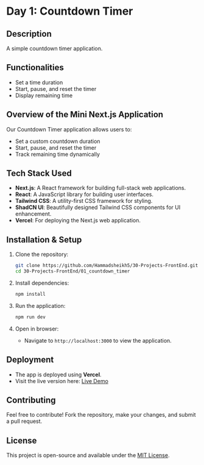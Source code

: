 


# Day 1: Countdown Timer

## Description
A simple countdown timer application.

## Functionalities
- Set a time duration  
- Start, pause, and reset the timer  
- Display remaining time  

## Overview of the Mini Next.js Application
Our Countdown Timer application allows users to:
- Set a custom countdown duration  
- Start, pause, and reset the timer  
- Track remaining time dynamically  

## Tech Stack Used
- **Next.js**: A React framework for building full-stack web applications.  
- **React**: A JavaScript library for building user interfaces.  
- **Tailwind CSS**: A utility-first CSS framework for styling.  
- **ShadCN UI**: Beautifully designed Tailwind CSS components for UI enhancement.  
- **Vercel**: For deploying the Next.js web application.  

## Installation & Setup
1. Clone the repository:
   ```sh
   git clone https://github.com/Hammadsheikh5/30-Projects-FrontEnd.git
   cd 30-Projects-FrontEnd/01_countdown_timer
   ```

2. Install dependencies:
   ```sh
   npm install
   ```

3. Run the application:
   ```sh
   npm run dev
   ```

4. Open in browser:
   - Navigate to `http://localhost:3000` to view the application.  

## Deployment
- The app is deployed using **Vercel**.  
- Visit the live version here: [Live Demo](https://01-countdown-timer-iota.vercel.app/)  

## Contributing
Feel free to contribute! Fork the repository, make your changes, and submit a pull request.  

## License
This project is open-source and available under the [MIT License](LICENSE).  
```

